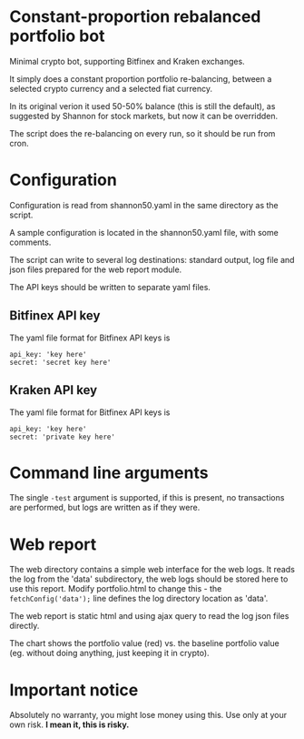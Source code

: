 # Constant-proportion rebalanced portfolio bot

Minimal crypto bot, supporting Bitfinex and Kraken exchanges.

It simply does a constant proportion portfolio re-balancing, between a selected crypto currency and a selected fiat currency.

In its original verion it used 50-50% balance (this is still the default), as suggested by Shannon for stock markets, but now it can be overridden.

The script does the re-balancing on every run, so it should be run from cron.

# Configuration

Configuration is read from shannon50.yaml in the same directory as the script.

A sample configuration is located in the shannon50.yaml file, with some comments.

The script can write to several log destinations: standard output, log file and json files prepared for the web report module.

The API keys should be written to separate yaml files. 

## Bitfinex API key

The yaml file format for Bitfinex API keys is

```
api_key: 'key here'
secret: 'secret key here'
```

## Kraken API key

The yaml file format for Bitfinex API keys is

```
api_key: 'key here'
secret: 'private key here'
```

# Command line arguments

The single `-test` argument is supported, if this is present, no transactions are performed, but logs are written as if they were.

# Web report

The web directory contains a simple web interface for the web logs. It reads the log from the 'data' subdirectory, the web logs should be stored here to use this report. Modify portfolio.html to change this - the `fetchConfig('data');` line defines the log directory location as 'data'.

The web report is static html and using ajax query to read the log json files directly.

The chart shows the portfolio value (red) vs. the baseline portfolio value (eg. without doing anything, just keeping it in crypto).

# Important notice

Absolutely no warranty, you might lose money using this. Use only at your own risk.
**I mean it, this is risky.**
